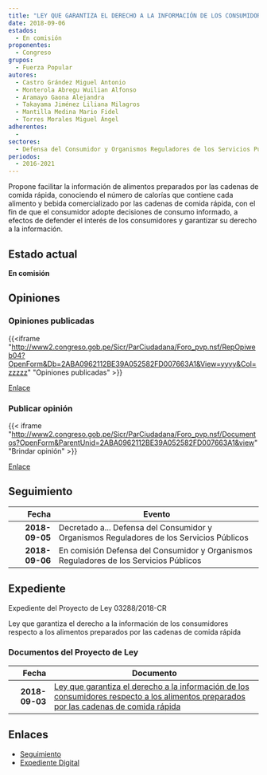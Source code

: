 ```yaml
---
title: "LEY QUE GARANTIZA EL DERECHO A LA INFORMACIÓN DE LOS CONSUMIDORES RESPECTO A LOS ALIMENTOS PREPARADOS POR LAS CADENAS DE COMIDA RÁPIDA"
date: 2018-09-06
estados: 
  - En comisión
proponentes: 
  - Congreso
grupos: 
  - Fuerza Popular
autores: 
  - Castro Grández Miguel Antonio
  - Monterola Abregu Wuilian Alfonso
  - Aramayo Gaona Alejandra
  - Takayama Jiménez Liliana Milagros
  - Mantilla Medina Mario Fidel
  - Torres Morales Miguel Ángel
adherentes: 
  - 
sectores: 
  - Defensa del Consumidor y Organismos Reguladores de los Servicios Públicos
periodos: 
  - 2016-2021
---
```


Propone facilitar la información de alimentos preparados por las cadenas de comida rápida, conociendo el número de calorías que contiene cada alimento y bebida comercializado por las cadenas de comida rápida, con el fin de que el consumidor adopte decisiones de consumo informado, a efectos de defender el interés de los consumidores y garantizar su derecho a la información.


## Estado actual

**En comisión**

## Opiniones

### Opiniones publicadas

{{<iframe "http://www2.congreso.gob.pe/Sicr/ParCiudadana/Foro_pvp.nsf/RepOpiweb04?OpenForm&Db=2ABA0962112BE39A052582FD007663A1&View=yyyy&Col=zzzzz" "Opiniones publicadas" >}}

[Enlace](http://www2.congreso.gob.pe/Sicr/ParCiudadana/Foro_pvp.nsf/RepOpiweb04?OpenForm&Db=2ABA0962112BE39A052582FD007663A1&View=yyyy&Col=zzzzz)
### Publicar opinión

{{< iframe "http://www2.congreso.gob.pe/Sicr/ParCiudadana/Foro_pvp.nsf/Documentos?OpenForm&ParentUnid=2ABA0962112BE39A052582FD007663A1&view" "Brindar opinión" >}}

[Enlace](http://www2.congreso.gob.pe/Sicr/ParCiudadana/Foro_pvp.nsf/Documentos?OpenForm&ParentUnid=2ABA0962112BE39A052582FD007663A1&view)

## Seguimiento

| Fecha | Evento |
|------:|--------|
| **2018-09-05** | Decretado a... Defensa del Consumidor y Organismos Reguladores de los Servicios Públicos|
| **2018-09-06** | En comisión Defensa del Consumidor y Organismos Reguladores de los Servicios Públicos|


## Expediente

Expediente del Proyecto de Ley 03288/2018-CR

Ley que garantiza el derecho a la información de los consumidores respecto a los alimentos preparados por las cadenas de comida rápida


### Documentos del Proyecto de Ley

| Fecha | Documento |
|------:|--------|
| **2018-09-03** | [Ley que garantiza el derecho a la información de los consumidores respecto a los alimentos preparados por las cadenas de comida rápida](http://www.leyes.congreso.gob.pe/Documentos/2016_2021/Proyectos_de_Ley_y_de_Resoluciones_Legislativas/PL0328820180903.pdf) |

## Enlaces 

- [Seguimiento](http://www2.congreso.gob.pe/Sicr/TraDocEstProc/CLProLey2016.nsf/f7fff46988ca05b1052578e100829cc7/5ec879fbce3dc4b1052582fd00753f2a?OpenDocument)
- [Expediente Digital](http://www2.congreso.gob.pe/Sicr/TraDocEstProc/CLProLey2016.nsf/f7fff46988ca05b1052578e100829cc7/5ec879fbce3dc4b1052582fd00753f2a?OpenDocument&Click=05257FB7005EB655.eb71d0cf91d8294e05256cdf006b5706/$Body/0.1C6C)
